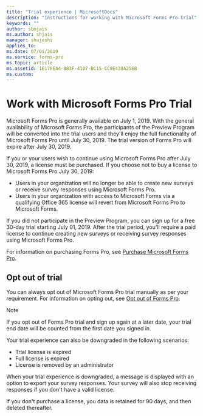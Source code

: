 ```yaml
---
title: "Trial experience | MicrosoftDocs"
description: "Instructions for working with Microsoft Forms Pro trial"
keywords: ""
author: sbmjais
ms.author: shjais
manager: shujoshi
applies_to: 
ms.date: 07/01/2019
ms.service: forms-pro
ms.topic: article
ms.assetid: 1E178EA4-BB3F-4107-BC15-CC9E438A25EB
ms.custom: 
---
```


# Work with Microsoft Forms Pro Trial

Microsoft Forms Pro is generally available on July 1, 2019. With the general availability of Microsoft Forms Pro, the participants of the Preview Program will be converted into the trial users and they'll enjoy the full functionality of Microsoft Forms Pro until July 30, 2019. The trial version of Forms Pro will expire after July 30, 2019. 

If you or your users wish to continue using Microsoft Forms Pro after July 30, 2019, a license must be purchased. If you choose not to buy a license to Microsoft Forms Pro July 30, 2019:

- Users in your organization will no longer be able to create new surveys or receive survey responses using Microsoft Forms Pro.  
- Users in your organization with access to Microsoft Forms via a qualifying Office 365 license will revert from Microsoft Forms Pro to Microsoft Forms.

If you did not participate in the Preview Program, you can sign up for a free 30-day trial starting July 01, 2019. After the trial period, you'll require a paid license to continue creating new surveys or receiving survey responses using Microsoft Forms Pro.

For information on purchasing Forms Pro, see [Purchase Microsoft Forms Pro](purchase.md).

## Opt out of trial

You can always opt out of Microsoft Forms Pro trial manually as per your requirement. For information on opting out, see [Opt out of Forms Pro](administer.md#opt-out-of-forms-pro).

> [!NOTE]
> If you opt out of Forms Pro trial and sign up again at a later date, your trial end date will be counted from the first date you signed in.

Your trial experience can also be downgraded in the following scenarios:

- Trial license is expired
- Full license is expired
- License is removed by an administrator

When your trial experience is downgraded, a message is displayed with an option to export your survey responses. Your survey will also stop receiving responses if you don't have a valid license.

If you don't purchase a license, you data is retained for 90 days, and then deleted thereafter.